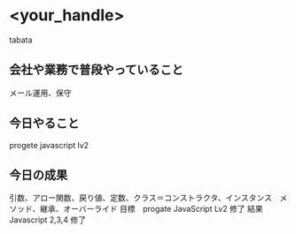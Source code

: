 # <your_handle>
tabata

## 会社や業務で普段やっていること
メール運用、保守

## 今日やること
 progete javascript lv2

## 今日の成果
引数、アロー関数、戻り値、定数、クラス＝コンストラクタ、インスタンス　メソッド、継承、オーバーライド
目標　progate JavaScript Lv2 修了
結果　Javascript 2,3,4 修了
